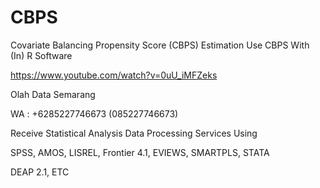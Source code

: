 # CBPS
Covariate Balancing Propensity Score (CBPS) Estimation Use CBPS With (In) R Software

https://www.youtube.com/watch?v=0uU_iMFZeks

Olah Data Semarang

WA : +6285227746673 (085227746673)

Receive Statistical Analysis Data Processing Services Using

SPSS, AMOS, LISREL, Frontier 4.1, EVIEWS, SMARTPLS, STATA

DEAP 2.1, ETC
